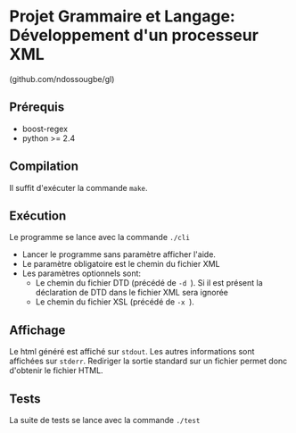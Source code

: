 Projet Grammaire et Langage: Développement d'un processeur XML
==============================================================

(github.com/ndossougbe/gl)


Prérequis
---------
- boost-regex
- python >= 2.4


Compilation
-----------
Il suffit d'exécuter la commande `make`.


Exécution
---------
Le programme se lance avec la commande `./cli`

- Lancer le programme sans paramètre afficher l'aide.
- Le paramètre obligatoire est le chemin du fichier XML
- Les paramètres optionnels sont:
    * Le chemin du fichier DTD (précédé de `-d `). Si il est présent la déclaration de DTD dans le fichier XML sera ignorée
    * Le chemin du fichier XSL (précédé de `-x `).


Affichage
---------
Le html généré est affiché sur `stdout`. Les autres informations sont affichées sur `stderr`. Rediriger la sortie standard sur un fichier permet donc d'obtenir le fichier HTML.


Tests
-----
La suite de tests se lance avec la commande `./test`

